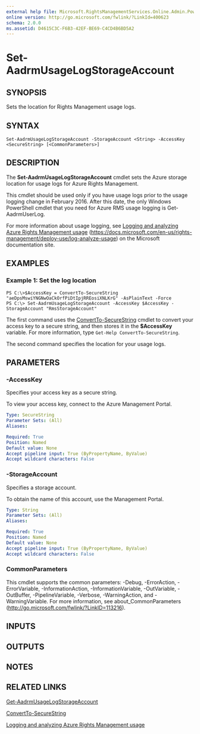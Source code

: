 ```yaml
---
external help file: Microsoft.RightsManagementServices.Online.Admin.PowerShell.dll-Help.xml
online version: http://go.microsoft.com/fwlink/?LinkId=400623
schema: 2.0.0
ms.assetid: D4615C3C-F6B3-42EF-BE69-C4CD4B6BD5A2
---
```


# Set-AadrmUsageLogStorageAccount

## SYNOPSIS
Sets the location for Rights Management usage logs.

## SYNTAX

```
Set-AadrmUsageLogStorageAccount -StorageAccount <String> -AccessKey <SecureString> [<CommonParameters>]
```

## DESCRIPTION
The **Set-AadrmUsageLogStorageAccount** cmdlet sets the Azure storage location for usage logs for Azure Rights Management.

This cmdlet should be used only if you have usage logs prior to the usage logging change in February 2016. After this date, the only Windows PowerShell cmdlet that you need for Azure RMS usage logging is Get-AadrmUserLog.

For more information about usage logging, see [Logging and analyzing Azure Rights Management usage](https://docs.microsoft.com/rights-management/deploy-use/log-analyze-usage) (https://docs.microsoft.com/en-us/rights-management/deploy-use/log-analyze-usage) on the Microsoft documentation site.

## EXAMPLES

### Example 1: Set the log location
```
PS C:\>$AccessKey = ConvertTo-SecureString "aeDpsMswiYNGNwOaCkOrfPiDtIpjRREosiXNLKrG" -AsPlainText -Force
PS C:\> Set-AadrmUsageLogStorageAccount -AccessKey $AccessKey -StorageAccount "RmsStorageAccount"
```

The first command uses the [ConvertTo-SecureString](http://go.microsoft.com/fwlink/?LinkID=113291) cmdlet to convert your access key to a secure string, and then stores it in the **$AccessKey** variable.
For more information, type `Get-Help ConvertTo-SecureString`.

The second command specifies the location for your usage logs.

## PARAMETERS

### -AccessKey
Specifies your access key as a secure string.

To view your access key, connect to the Azure Management Portal.

```yaml
Type: SecureString
Parameter Sets: (All)
Aliases:

Required: True
Position: Named
Default value: None
Accept pipeline input: True (ByPropertyName, ByValue)
Accept wildcard characters: False
```

### -StorageAccount
Specifies a storage account.

To obtain the name of this account, use the Management Portal.

```yaml
Type: String
Parameter Sets: (All)
Aliases:

Required: True
Position: Named
Default value: None
Accept pipeline input: True (ByPropertyName, ByValue)
Accept wildcard characters: False
```

### CommonParameters
This cmdlet supports the common parameters: -Debug, -ErrorAction, -ErrorVariable, -InformationAction, -InformationVariable, -OutVariable, -OutBuffer, -PipelineVariable, -Verbose, -WarningAction, and -WarningVariable. For more information, see about_CommonParameters (http://go.microsoft.com/fwlink/?LinkID=113216).

## INPUTS

## OUTPUTS

## NOTES

## RELATED LINKS

[Get-AadrmUsageLogStorageAccount](./Get-AadrmUsageLogStorageAccount.md)

[ConvertTo-SecureString](http://go.microsoft.com/fwlink/?LinkID=113291)

[Logging and analyzing Azure Rights Management usage](https://docs.microsoft.com/rights-management/deploy-use/log-analyze-usage)
